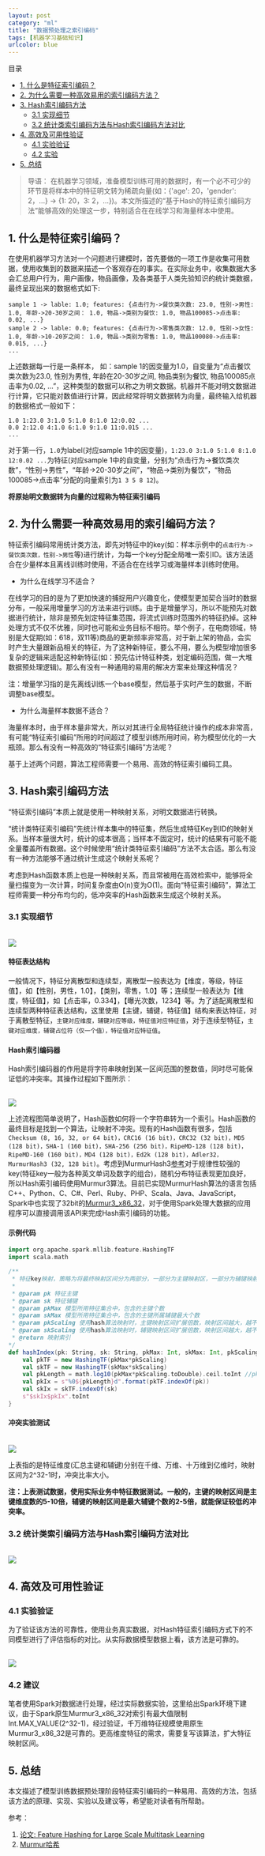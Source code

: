 ```yaml
---
layout: post
category: "ml"
title: "数据预处理之索引编码"
tags: [机器学习基础知识]
urlcolor: blue
---
```


目录

<!-- TOC -->

- [1. 什么是特征索引编码？](#1-什么是特征索引编码？)
- [2. 为什么需要一种高效易用的索引编码方法？](#2-为什么需要一种高效易用的索引编码方法？)
- [3. Hash索引编码方法](#3-Hash索引编码方法)
	- [3.1 实现细节](#31-实现细节)
	- [3.2 统计类索引编码方法与Hash索引编码方法对比](#32-统计类索引编码方法与Hash索引编码方法对比)
- [4. 高效及可用性验证](#4-高效及可用性验证)
	- [4.1 实验验证](#41-实验验证)
	- [4.2 实验](#42-实验)
- [5. 总结](#5-总结)

<!-- /TOC -->

> 导语： 在机器学习领域，准备模型训练可用的数据时，有一个必不可少的环节是将样本中的特征明文转为稀疏向量(如：{'age': 20，'gender': 2，...} -> {1: 20，3: 2，...})。本文所描述的“基于Hash的特征索引编码方法”能够高效的处理这一步，特别适合在在线学习和海量样本中使用。

## 1. 什么是特征索引编码？

在使用机器学习方法对一个问题进行建模时，首先要做的一项工作是收集可用数据，使用收集到的数据来描述一个客观存在的事实。在实际业务中，收集数据大多会汇总用户行为，用户画像，物品画像，及各类基于人类先验知识的统计类数据，最终呈现出来的数据格式如下:

```
sample 1 -> lable: 1.0; features: {点击行为->餐饮类次数: 23.0, 性别->男性: 1.0, 年龄->20-30岁之间： 1.0, 物品->类别为餐饮: 1.0, 物品100085->点击率: 0.02, ...}
sample 2 -> lable: 0.0; features: {点击行为->零售类次数: 12.0, 性别->女性: 1.0, 年龄->10-20岁之间： 1.0, 物品->类别为零售: 1.0, 物品100080->点击率: 0.015, ...}
...
```

上述数据每一行是一条样本， 如：sample 1的因变量为1.0，自变量为“点击餐饮类次数为23.0, 性别为男性, 年龄在20-30岁之间, 物品类别为餐饮, 物品100085点击率为0.02, ...”，这种类型的数据可以称之为明文数据。机器并不能对明文数据进行计算，它只能对数值进行计算，因此经常将明文数据转为向量，最终输入给机器的数据格式一般如下：

```
1.0 1:23.0 3:1.0 5:1.0 8:1.0 12:0.02 ...
0.0 2:12.0 4:1.0 6:1.0 9:1.0 11:0.015 ...
...
```

对于第一行，`1.0`为label(对应sample 1中的因变量)，`1:23.0 3:1.0 5:1.0 8:1.0 12:0.02 ...`为特征(对应sample 1中的自变量，分别为“点击行为->餐饮类次数”，“性别->男性”，“年龄->20-30岁之间”，“物品->类别为餐饮”，“物品100085->点击率”分配的向量索引为`1 3 5 8 12`)。

**将原始明文数据转为向量的过程称为特征索引编码**

## 2. 为什么需要一种高效易用的索引编码方法？

特征索引编码常用统计类方法，即先对特征中的key(如：样本示例中的`点击行为->餐饮类次数，性别->男性`等)进行统计，为每一个key分配全局唯一索引ID。该方法适合在少量样本且离线训练时使用，不适合在在线学习或海量样本训练时使用。

- 为什么在线学习不适合？

在线学习的目的是为了更加快速的捕捉用户兴趣变化，使模型更加契合当时的数据分布，一般采用增量学习的方法来进行训练。由于是增量学习，所以不能预先对数据进行统计，除非是预先划定特征集范围，将流式训练时范围外的特征扔掉。这种处理方式不仅不优雅，同时也可能和业务目标不相符。举个例子，在电商领域，特别是大促期(如：618，双11等)商品的更新频率非常高，对于新上架的物品，会实时产生大量跟新品相关的特征，为了这种新特征，要么不用，要么为模型增加很多复杂的逻辑来适配这种新特征(如：预先估计特征种类，划定编码范围，做一大堆数据预处理逻辑)。那么有没有一种通用的易用的解决方案来处理这种情况？

注：增量学习指的是先离线训练一个base模型，然后基于实时产生的数据，不断调整base模型。

- 为什么海量样本数据不适合？

海量样本时，由于样本量非常大，所以对其进行全局特征统计操作的成本非常高，有可能“特征索引编码”所用的时间超过了模型训练所用时间，称为模型优化的一大瓶颈。那么有没有一种高效的“特征索引编码”方法呢？

基于上述两个问题，算法工程师需要一个易用、高效的特征索引编码工具。

## 3. Hash索引编码方法

“特征索引编码”本质上就是使用一种映射关系，对明文数据进行转换。

“统计类特征索引编码”先统计样本集中的特征集，然后生成特征Key到ID的映射关系。当样本量很大时，统计的成本很高；当样本不固定时，统计的结果有可能不能全量覆盖所有数据。这个时候使用“统计类特征索引编码”方法不太合适。那么有没有一种方法能够不通过统计生成这个映射关系呢？

考虑到Hash函数本质上也是一种映射关系，而且常被用在高效检索中，能够将全量扫描变为一次计算，时间复杂度由O(n)变为O(1)。面向“特征索引编码”，算法工程师需要一种分布均匀的，低冲突率的Hash函数来生成这个映射关系。

### 3.1 实现细节

<html>
<br/>
<img src='/assets/hash_index_proce.png' style='max-height:336px;max-width:362px;'/>
<br/>
</html>

#### 特征表达结构

一般情况下，特征分离散型和连续型，离散型一般表达为【维度，等级，特征值】，如【性别，男性，1.0】，【类别，零售，1.0】等；连续型一般表达为【维度，特征值】，如【点击率，0.334】，【曝光次数，1234】等。为了适配离散型和连续型两种特征表达结构，这里使用【主键，辅键，特征值】结构来表达特征，对于离散型特征，`主键对应维度，辅键对应等级，特征值对应特征值`，对于连续型特征，`主键对应维度，辅键占位符（仅一个值），特征值对应特征值`。

#### Hash索引编码器

Hash索引编码器的作用是将字符串映射到某一区间范围的整数值，同时尽可能保证低的冲突率。其操作过程如下图所示：

<html>
<br/>
<img src='/assets/hash_function.png' style='max-height:770px;max-width:306px;'/>
<br/>
</html>

上述流程图简单说明了，Hash函数如何将一个字符串转为一个索引。Hash函数的最终目标是找到一个算法，让映射不冲突。现有的Hash函数有很多，包括`Checksum (8, 16, 32, or 64 bit)，CRC16 (16 bit)，CRC32 (32 bit)，MD5 (128 bit)，SHA-1 (160 bit)，SHA-256 (256 bit)，RipeMD-128 (128 bit)，RipeMD-160 (160 bit)，MD4 (128 bit)，Ed2k (128 bit)，Adler32，MurmurHash3 (32, 128 bit)`。考虑到MurmurHash3[参考](https://zh.wikipedia.org/wiki/Murmur%E5%93%88%E5%B8%8C)对于规律性较强的key(特征key一般为各种英文单词及数字的组合)，随机分布特征表现更加良好，所以Hash索引编码使用Murmur3算法。目前已实现MurmurHash算法的语言包括C++、Python、C、C#、Perl、Ruby、PHP、Scala、Java、JavaScript，Spark中也实现了32bit的[Murmur3_x86_32](https://github.com/apache/spark/blob/master/common/unsafe/src/main/java/org/apache/spark/unsafe/hash/Murmur3_x86_32.java)，对于使用Spark处理大数据的应用程序可以直接调用该API来完成Hash索引编码的功能。

#### 示例代码

```scala
import org.apache.spark.mllib.feature.HashingTF
import scala.math 

/**
 * 特征key映射，策略为将最终映射区间分为两部分，一部分为主键映射区，一部分为辅键映射区。这样设计的目的是尽可能使用主键、辅键不同则映射索引肯定不同的先验知识来保证低冲突率
 * 
 * @param pk 特征主键
 * @param sk 特征辅键
 * @param pkMax 模型所用特征集合中，包含的主键个数
 * @param skMax 模型所用特征集合中，包含的主键所属辅键最大个数
 * @param pkScaling 使用hash算法映射时，主键映射区间扩展倍数，映射区间越大，越不容易冲突
 * @param skScaling 使用hash算法映射时，辅键映射区间扩展倍数，映射区间越大，越不容易冲突
 * @return 映射索引
*/
def hashIndex(pk: String, sk: String, pkMax: Int, skMax: Int, pkScaling: Int, skScaling: Int): Int = {
	val pkTF = new HashingTF(pkMax*pkScaling)
	val skTF = new HashingTF(skMax*skScaling)
	val pkLength = math.log10(pkMax*pkScaling.toDouble).ceil.toInt //pk最长用多少位表示
	val pkIx = s"%0${pkLength}d".format(pkTF.indexOf(pk))
	val skIx = skTF.indexOf(sk)
	s"$skIx$pkIx".toInt
}
```

#### 冲突实验测试

<html>
<br/>
<img src='/assets/hash_conflit_lab.png' style='max-height:150px;max-width:430px;'/>
<br/>
</html>

上表指的是特征维度(汇总主键和辅键)分别在千维、万维、十万维到亿维时，映射区间为2^32-1时，冲突比率大小。

**注：上表测试数据，使用实际业务中特征数据测试。一般的，主键的映射区间是主键维度数的5-10倍，辅键的映射区间是最大辅键个数的2-5倍，就能保证较低的冲突率。**

### 3.2 统计类索引编码方法与Hash索引编码方法对比

<html>
<br/>
<img src='/assets/feature_ix_compare.png' style='max-height:264px;max-width:1162px;'/>
<br/>
</html>

## 4. 高效及可用性验证

### 4.1 实验验证

为了验证该方法的可靠性，使用业务真实数据，对Hash特征索引编码方式下的不同模型进行了评估指标的对比。从实际数据模型数据上看，该方法是可靠的。

<html>
<br/>
<img src='/assets/hash_index_model_lab.png' style='max-height:268px;max-width:1060px;'/>
<br/>
</html>

### 4.2 建议

笔者使用Spark对数据进行处理，经过实际数据实验，这里给出Spark环境下建议，由于Spark原生Murmur3_x86_32对索引有最大值限制Int.MAX_VALUE(2^32-1)，经过验证，千万维特征规模使用原生Murmur3_x86_32是可靠的。更高维度特征的需求，需要复写该算法，扩大特征映射区间。

## 5. 总结

本文描述了模型训练数据预处理阶段特征索引编码的一种易用、高效的方法，包括该方法的原理、实现、实验以及建议等，希望能对读者有所帮助。

参考：

1. [论文: Feature Hashing for Large Scale Multitask Learning](https://arxiv.org/abs/0902.2206)
2. [Murmur哈希](https://zh.wikipedia.org/wiki/Murmur%E5%93%88%E5%B8%8C)